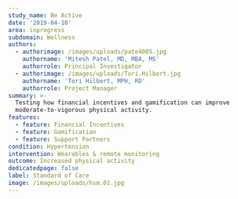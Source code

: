 ```yaml
---
study_name: Be Active
date: '2019-04-10'
area: inprogress
subdomain: Wellness
authors:
  - authorimage: /images/uploads/pate4085.jpg
    authorname: 'Mitesh Patel, MD, MBA, MS'
    authorrole: Principal Investigator
  - authorimage: /images/uploads/Tori.Hilbert.jpg
    authorname: 'Tori Hilbert, MPH, RD'
    authorrole: Project Manager
summary: >-
  Testing how financial incentives and gamification can improve
  moderate-to-vigorous physical activity. 
features:
  - feature: Financial Incentives
  - feature: Gamification
  - feature: Support Partners
condition: Hypertension
intervention: Wearables & remote monitoring
outcome: Increased physical activity
dedicatedpage: false
label: Standard of Care 
image: /images/uploads/hsm.01.jpg
---
```


